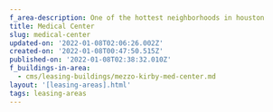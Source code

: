 ```yaml
---
f_area-description: One of the hottest neighborhoods in houston
title: Medical Center
slug: medical-center
updated-on: '2022-01-08T02:06:26.002Z'
created-on: '2022-01-08T00:47:50.515Z'
published-on: '2022-01-08T02:38:32.010Z'
f_buildings-in-area:
  - cms/leasing-buildings/mezzo-kirby-med-center.md
layout: '[leasing-areas].html'
tags: leasing-areas
---
```



